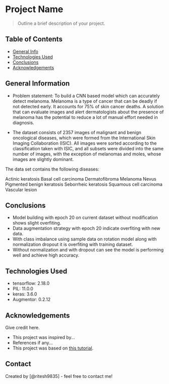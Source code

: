 # Project Name
> Outline a brief description of your project.


## Table of Contents
* [General Info](#general-information)
* [Technologies Used](#technologies-used)
* [Conclusions](#conclusions)
* [Acknowledgements](#acknowledgements)

<!-- You can include any other section that is pertinent to your problem -->

## General Information
- Problem statement: To build a CNN based model which can accurately detect melanoma. Melanoma is a type of cancer that can be deadly if not detected early. It accounts for 75% of skin cancer deaths. A solution that can evaluate images and alert dermatologists about the presence of melanoma has the potential to reduce a lot of manual effort needed in diagnosis.

- The dataset consists of 2357 images of malignant and benign oncological diseases, which were formed from the International Skin Imaging Collaboration (ISIC). All images were sorted according to the classification taken with ISIC, and all subsets were divided into the same number of images, with the exception of melanomas and moles, whose images are slightly dominant.


The data set contains the following diseases:

Actinic keratosis
Basal cell carcinoma
Dermatofibroma
Melanoma
Nevus
Pigmented benign keratosis
Seborrheic keratosis
Squamous cell carcinoma
Vascular lesion



<!-- You don't have to answer all the questions - just the ones relevant to your project. -->

## Conclusions
- Model building with epoch 20 on current dataset without modification shows slight overfiting.  
- Data augmentation strategy with epoch 20 indicate overfiting with new data.
- With class imbalance using sample data on rotation model along with normalization dropout it is overfiting with training dataset.
- Without normalization and with dropout can see the model is performing well and achieve high accuracy. 

<!-- You don't have to answer all the questions - just the ones relevant to your project. -->


## Technologies Used
- tensorflow: 2.18.0
- PIL: 11.0.0
- keras: 3.6.0
- Augmentor: 0.2.12

<!-- As the libraries versions keep on changing, it is recommended to mention the version of library used in this project -->

## Acknowledgements
Give credit here.
- This project was inspired by...
- References if any...
- This project was based on [this tutorial](https://www.example.com).


## Contact
Created by [@ritesh9835] - feel free to contact me!